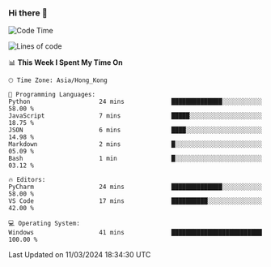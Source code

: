 ### Hi there 👋

<!--
**RoiexLee/RoiexLee** is a ✨ _special_ ✨ repository because its `README.md` (this file) appears on your GitHub profile.

Here are some ideas to get you started:

- 🔭 I’m currently working on ...
- 🌱 I’m currently learning ...
- 👯 I’m looking to collaborate on ...
- 🤔 I’m looking for help with ...
- 💬 Ask me about ...
- 📫 How to reach me: ...
- 😄 Pronouns: ...
- ⚡ Fun fact: ...
-->

<!--START_SECTION:waka-->
![Code Time](http://img.shields.io/badge/Code%20Time-479%20hrs%202%20mins-blue)

![Lines of code](https://img.shields.io/badge/From%20Hello%20World%20I%27ve%20Written-37.3%20thousand%20lines%20of%20code-blue)

📊 **This Week I Spent My Time On** 

```text
🕑︎ Time Zone: Asia/Hong_Kong

💬 Programming Languages: 
Python                   24 mins             ██████████████░░░░░░░░░░░   58.00 % 
JavaScript               7 mins              █████░░░░░░░░░░░░░░░░░░░░   18.75 % 
JSON                     6 mins              ████░░░░░░░░░░░░░░░░░░░░░   14.98 % 
Markdown                 2 mins              █░░░░░░░░░░░░░░░░░░░░░░░░   05.09 % 
Bash                     1 min               █░░░░░░░░░░░░░░░░░░░░░░░░   03.12 % 

🔥 Editors: 
PyCharm                  24 mins             ██████████████░░░░░░░░░░░   58.00 % 
VS Code                  17 mins             ██████████░░░░░░░░░░░░░░░   42.00 % 

💻 Operating System: 
Windows                  41 mins             █████████████████████████   100.00 % 
```


 Last Updated on 11/03/2024 18:34:30 UTC
<!--END_SECTION:waka-->
